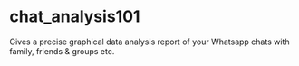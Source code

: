 # chat_analysis101
Gives a precise graphical data analysis report of your Whatsapp chats with family, friends &amp; groups etc.
